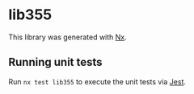 # lib355

This library was generated with [Nx](https://nx.dev).


## Running unit tests

Run `nx test lib355` to execute the unit tests via [Jest](https://jestjs.io).


